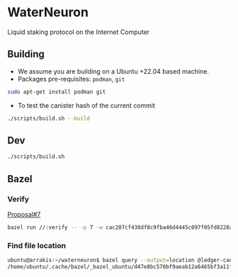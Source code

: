 # WaterNeuron
Liquid staking protocol on the Internet Computer

## Building
-   We assume you are building on a Ubuntu +22.04 based machine.
-   Packages pre-requisites: `podman`, `git`
```bash
sudo apt-get install podman git
```

-   To test the canister hash of the current commit
```bash
./scripts/build.sh --build
```

## Dev

```bash
./scripts/build.sh
```

## Bazel
### Verify
[Proposal#7]()
```bash
bazel run //:verify -- -p 7 -w cac207cf438df8c9fba46d4445c097f05fd8228a1eeacfe0536b7e9ddefc5f1c -c index-canister -g a3831c87440df4821b435050c8a8fcb3745d86f6 -t btxkl-saaaa-aaaar-qagvq-cai -u '(opt IndexArg)' '(opt variant{Init=record{ledger_id=principal "buwm7-7yaaa-aaaar-qagva-cai"}})'
```

### Find file location
```bash
ubuntu@arrakis:~/waterneuron$ bazel query --output=location @ledger-canister//:ledger.did
/home/ubuntu/.cache/bazel/_bazel_ubuntu/d47e8bc570bf9aeab12a6465bf3a11fb/external/ledger-canister/ledger.did:1:1: source file @ledger-canister//:ledger.did
```


